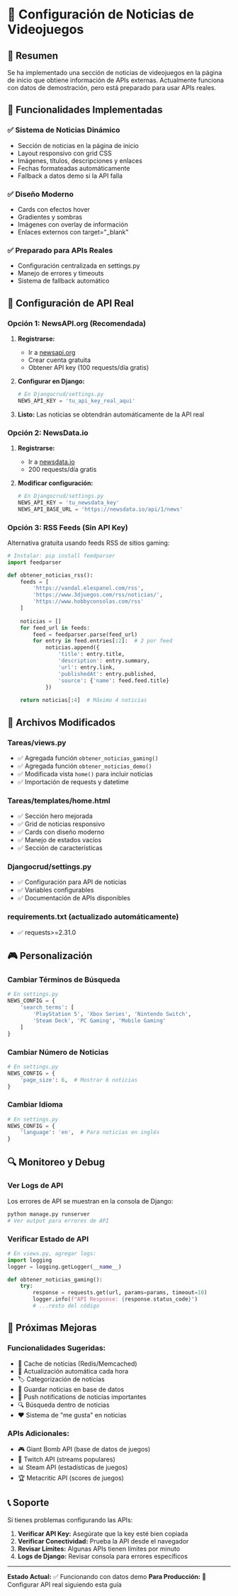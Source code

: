 # 📰 Configuración de Noticias de Videojuegos

## 🎯 Resumen

Se ha implementado una sección de noticias de videojuegos en la página de inicio que obtiene información de APIs externas. Actualmente funciona con datos de demostración, pero está preparado para usar APIs reales.

## 🚀 Funcionalidades Implementadas

### ✅ **Sistema de Noticias Dinámico**
- Sección de noticias en la página de inicio
- Layout responsivo con grid CSS
- Imágenes, títulos, descripciones y enlaces
- Fechas formateadas automáticamente
- Fallback a datos demo si la API falla

### ✅ **Diseño Moderno**
- Cards con efectos hover
- Gradientes y sombras
- Imágenes con overlay de información
- Enlaces externos con target="_blank"

### ✅ **Preparado para APIs Reales**
- Configuración centralizada en settings.py
- Manejo de errores y timeouts
- Sistema de fallback automático

## 🔧 Configuración de API Real

### **Opción 1: NewsAPI.org (Recomendada)**

1. **Registrarse:**
   - Ir a [newsapi.org](https://newsapi.org)
   - Crear cuenta gratuita
   - Obtener API key (100 requests/día gratis)

2. **Configurar en Django:**
   ```python
   # En Djangocrud/settings.py
   NEWS_API_KEY = 'tu_api_key_real_aqui'
   ```

3. **Listo:** Las noticias se obtendrán automáticamente de la API real

### **Opción 2: NewsData.io**

1. **Registrarse:**
   - Ir a [newsdata.io](https://newsdata.io)
   - 200 requests/día gratis

2. **Modificar configuración:**
   ```python
   # En Djangocrud/settings.py
   NEWS_API_KEY = 'tu_newsdata_key'
   NEWS_API_BASE_URL = 'https://newsdata.io/api/1/news'
   ```

### **Opción 3: RSS Feeds (Sin API Key)**

Alternativa gratuita usando feeds RSS de sitios gaming:

```python
# Instalar: pip install feedparser
import feedparser

def obtener_noticias_rss():
    feeds = [
        'https://vandal.elespanol.com/rss',
        'https://www.3djuegos.com/rss/noticias/',
        'https://www.hobbyconsolas.com/rss'
    ]
    
    noticias = []
    for feed_url in feeds:
        feed = feedparser.parse(feed_url)
        for entry in feed.entries[:2]:  # 2 por feed
            noticias.append({
                'title': entry.title,
                'description': entry.summary,
                'url': entry.link,
                'publishedAt': entry.published,
                'source': {'name': feed.feed.title}
            })
    
    return noticias[:4]  # Máximo 4 noticias
```

## 📁 Archivos Modificados

### **Tareas/views.py**
- ✅ Agregada función `obtener_noticias_gaming()`
- ✅ Agregada función `obtener_noticias_demo()`
- ✅ Modificada vista `home()` para incluir noticias
- ✅ Importación de requests y datetime

### **Tareas/templates/home.html**
- ✅ Sección hero mejorada
- ✅ Grid de noticias responsivo
- ✅ Cards con diseño moderno
- ✅ Manejo de estados vacíos
- ✅ Sección de características

### **Djangocrud/settings.py**
- ✅ Configuración para API de noticias
- ✅ Variables configurables
- ✅ Documentación de APIs disponibles

### **requirements.txt** (actualizado automáticamente)
- ✅ requests>=2.31.0

## 🎮 Personalización

### **Cambiar Términos de Búsqueda**
```python
# En settings.py
NEWS_CONFIG = {
    'search_terms': [
        'PlayStation 5', 'Xbox Series', 'Nintendo Switch',
        'Steam Deck', 'PC Gaming', 'Mobile Gaming'
    ]
}
```

### **Cambiar Número de Noticias**
```python
# En settings.py
NEWS_CONFIG = {
    'page_size': 6,  # Mostrar 6 noticias
}
```

### **Cambiar Idioma**
```python
# En settings.py
NEWS_CONFIG = {
    'language': 'en',  # Para noticias en inglés
}
```

## 🔍 Monitoreo y Debug

### **Ver Logs de API**
Los errores de API se muestran en la consola de Django:
```bash
python manage.py runserver
# Ver output para errores de API
```

### **Verificar Estado de API**
```python
# En views.py, agregar logs:
import logging
logger = logging.getLogger(__name__)

def obtener_noticias_gaming():
    try:
        response = requests.get(url, params=params, timeout=10)
        logger.info(f"API Response: {response.status_code}")
        # ...resto del código
```

## 🚀 Próximas Mejoras

### **Funcionalidades Sugeridas:**
- 📝 Cache de noticias (Redis/Memcached)
- 🔄 Actualización automática cada hora
- 🏷️ Categorización de noticias
- 💾 Guardar noticias en base de datos
- 📱 Push notifications de noticias importantes
- 🔍 Búsqueda dentro de noticias
- ❤️ Sistema de "me gusta" en noticias

### **APIs Adicionales:**
- 🎮 Giant Bomb API (base de datos de juegos)
- 🎯 Twitch API (streams populares)
- 📊 Steam API (estadísticas de juegos)
- 🏆 Metacritic API (scores de juegos)

## 📞 Soporte

Si tienes problemas configurando las APIs:

1. **Verificar API Key:** Asegúrate que la key esté bien copiada
2. **Verificar Conectividad:** Prueba la API desde el navegador
3. **Revisar Límites:** Algunas APIs tienen límites por minuto
4. **Logs de Django:** Revisar consola para errores específicos

---

**Estado Actual:** ✅ Funcionando con datos demo
**Para Producción:** 🔧 Configurar API real siguiendo esta guía

